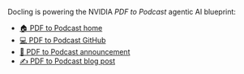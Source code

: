 Docling is powering the NVIDIA *PDF to Podcast* agentic AI blueprint:

- [🏠 PDF to Podcast home](https://build.nvidia.com/nvidia/pdf-to-podcast)
- [💻 PDF to Podcast GitHub](https://github.com/NVIDIA-AI-Blueprints/pdf-to-podcast)
- [📣 PDF to Podcast announcement](https://nvidianews.nvidia.com/news/nvidia-launches-ai-foundation-models-for-rtx-ai-pcs)
- [✍️ PDF to Podcast blog post](https://blogs.nvidia.com/blog/agentic-ai-blueprints/)
